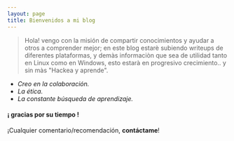 ```yaml
---
layout: page
title: Bienvenidos a mi blog
---
```


> Hola! vengo con la misión de compartir conocimientos y ayudar a otros a comprender mejor; en este blog estarè subiendo writeups de diferentes plataformas, y demàs informaciòn que sea de utilidad tanto en Linux como en Windows, esto estarà en progresivo crecimiento.. y sin màs "Hackea y aprende". 

- _Creo en la colaboración._
- _La ética._
- _La constante búsqueda de aprendizaje._

#### ¡ gracias por su tiempo ! 


 ¡Cualquier comentario/recomendación, **contáctame**!





<!-- ## Theme Monos
> Simple and lightweight theme for Jekyll

### Features
- Responsive.
- Syntax Highlight
- Most optimized theme for tech blog.
- Lightweight with minimum stylesheet.
- Easy to customize.
- Offers category menu. -->


<!-- > Code block will look like this.
```yml
highlighter-theme: monokai //you can change your syntax color scheme.
date_format: "%Y-%M-%D" //and date format.
``` -->

<!-- ### Screenshots
#### Page
![alt text](/notas/public/img/screenshot-1.png)
#### Articles
![alt text](/notas/public/img/screenshot-2.png)
#### Page - Mobile
![alt text](/notas/public/img/screenshot-m1.png)
#### Page - Articles
![alt text](/notas/public/img/screenshot-m2.png) -->